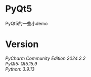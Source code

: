 # PyQt5
PyQt5的一些小demo
# Version
*PyCharm Community Edition 2024.2.2*<br>
*PyQt5: Qt5.15.9*<br>
*Python: 3.9.13*<br>
